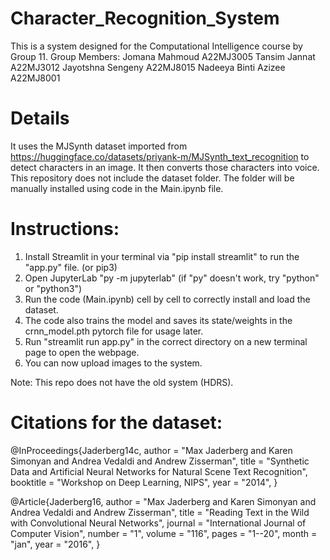 # Character_Recognition_System

This is a system designed for the Computational Intelligence course by Group 11.
Group Members:
Jomana Mahmoud A22MJ3005
Tansim Jannat A22MJ3012
Jayotshna Sengeny A22MJ8015
Nadeeya Binti Azizee A22MJ8001

# Details
It uses the MJSynth dataset imported from https://huggingface.co/datasets/priyank-m/MJSynth_text_recognition to detect characters in an image.
It then converts those characters into voice. This repository does not include the dataset folder. The folder will be manually installed using code in the Main.ipynb file.

# Instructions:
1. Install Streamlit in your terminal via "pip install streamlit" to run the "app.py" file. (or pip3)
2. Open JupyterLab "py -m jupyterlab" (if "py" doesn't work, try "python" or "python3")
3. Run the code (Main.ipynb) cell by cell to correctly install and load the dataset.
4. The code also trains the model and saves its state/weights in the crnn_model.pth pytorch file for usage later.
5. Run "streamlit run app.py" in the correct directory on a new terminal page to open the webpage.
6. You can now upload images to the system.
   
Note: This repo does not have the old system (HDRS).


# Citations for the dataset:

@InProceedings{Jaderberg14c, author = "Max Jaderberg and Karen Simonyan and Andrea Vedaldi and Andrew Zisserman", title = "Synthetic Data and Artificial Neural Networks for Natural Scene Text Recognition", booktitle = "Workshop on Deep Learning, NIPS", year = "2014", }

@Article{Jaderberg16, author = "Max Jaderberg and Karen Simonyan and Andrea Vedaldi and Andrew Zisserman", title = "Reading Text in the Wild with Convolutional Neural Networks", journal = "International Journal of Computer Vision", number = "1", volume = "116", pages = "1--20", month = "jan", year = "2016", }
